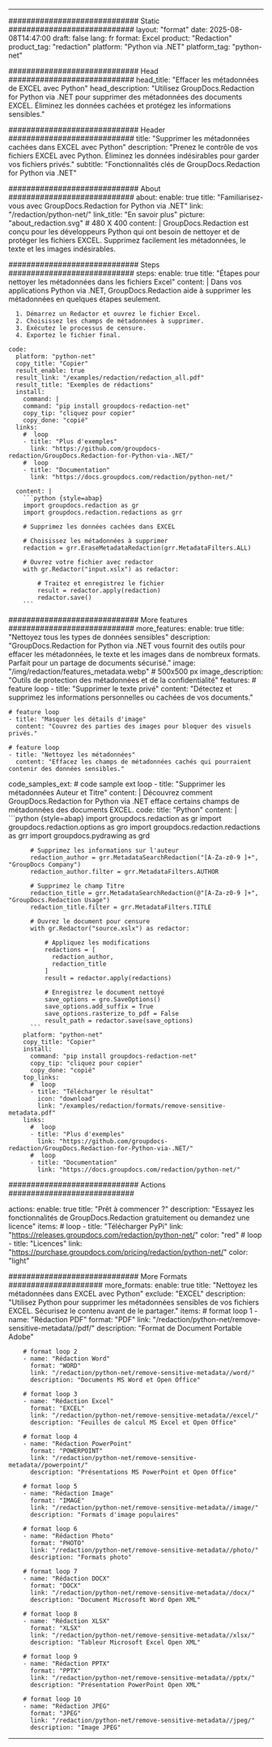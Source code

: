 
---
############################# Static ############################
layout: "format"
date:  2025-08-08T14:47:00
draft: false
lang: fr
format: Excel
product: "Redaction"
product_tag: "redaction"
platform: "Python via .NET"
platform_tag: "python-net"

############################# Head ############################
head_title: "Effacer les métadonnées de EXCEL avec Python"
head_description: "Utilisez GroupDocs.Redaction for Python via .NET pour supprimer des métadonnées des documents EXCEL. Éliminez les données cachées et protégez les informations sensibles."

############################# Header ############################
title: "Supprimer les métadonnées cachées dans EXCEL avec Python" 
description: "Prenez le contrôle de vos fichiers EXCEL avec Python. Éliminez les données indésirables pour garder vos fichiers privés."
subtitle: "Fonctionnalités clés de GroupDocs.Redaction for Python via .NET" 

############################# About ############################
about:
    enable: true
    title: "Familiarisez-vous avec GroupDocs.Redaction for Python via .NET"
    link: "/redaction/python-net/"
    link_title: "En savoir plus"
    picture: "about_redaction.svg" # 480 X 400
    content: |
       GroupDocs.Redaction est conçu pour les développeurs Python qui ont besoin de nettoyer et de protéger les fichiers EXCEL. Supprimez facilement les métadonnées, le texte et les images indésirables.

############################# Steps ############################
steps:
    enable: true
    title: "Étapes pour nettoyer les métadonnées dans les fichiers Excel"
    content: |
      Dans vos applications Python via .NET, GroupDocs.Redaction aide à supprimer les métadonnées en quelques étapes seulement.
      
      1. Démarrez un Redactor et ouvrez le fichier Excel.
      2. Choisissez les champs de métadonnées à supprimer.
      3. Exécutez le processus de censure.
      4. Exportez le fichier final.
   
    code:
      platform: "python-net"
      copy_title: "Copier"
      result_enable: true
      result_link: "/examples/redaction/redaction_all.pdf"
      result_title: "Exemples de rédactions"
      install:
        command: |
        command: "pip install groupdocs-redaction-net"
        copy_tip: "cliquez pour copier"
        copy_done: "copié"
      links:
        #  loop
        - title: "Plus d'exemples"
          link: "https://github.com/groupdocs-redaction/GroupDocs.Redaction-for-Python-via-.NET/"
        #  loop
        - title: "Documentation"
          link: "https://docs.groupdocs.com/redaction/python-net/"
          
      content: |
        ```python {style=abap}
        import groupdocs.redaction as gr
        import groupdocs.redaction.redactions as grr

        # Supprimez les données cachées dans EXCEL

        # Choisissez les métadonnées à supprimer
        redaction = grr.EraseMetadataRedaction(grr.MetadataFilters.ALL)

        # Ouvrez votre fichier avec redactor
        with gr.Redactor("input.xslx") as redactor:

            # Traitez et enregistrez le fichier
            result = redactor.apply(redaction)
            redactor.save()
        ```            


############################# More features ############################
more_features:
  enable: true
  title: "Nettoyez tous les types de données sensibles"
  description: "GroupDocs.Redaction for Python via .NET vous fournit des outils pour effacer les métadonnées, le texte et les images dans de nombreux formats. Parfait pour un partage de documents sécurisé."
  image: "/img/redaction/features_metadata.webp" # 500x500 px
  image_description: "Outils de protection des métadonnées et de la confidentialité"
  features:
    # feature loop
    - title: "Supprimer le texte privé"
      content: "Détectez et supprimez les informations personnelles ou cachées de vos documents."

    # feature loop
    - title: "Masquer les détails d'image"
      content: "Couvrez des parties des images pour bloquer des visuels privés."

    # feature loop
    - title: "Nettoyez les métadonnées"
      content: "Effacez les champs de métadonnées cachés qui pourraient contenir des données sensibles."
      
  code_samples_ext:
    # code sample ext loop
    - title: "Supprimer les métadonnées Auteur et Titre"
      content: |
        Découvrez comment GroupDocs.Redaction for Python via .NET efface certains champs de métadonnées des documents EXCEL.
      code:
        title: "Python"
        content: |
          ```python {style=abap}
          import groupdocs.redaction as gr
          import groupdocs.redaction.options as gro
          import groupdocs.redaction.redactions as grr
          import groupdocs.pydrawing as grd

          # Supprimez les informations sur l'auteur
          redaction_author = grr.MetadataSearchRedaction("[A-Za-z0-9 ]+", "GroupDocs Company")
          redaction_author.filter = grr.MetadataFilters.AUTHOR

          # Supprimez le champ Titre
          redaction_title = grr.MetadataSearchRedaction(@"[A-Za-z0-9 ]+", "GroupDocs.Redaction Usage")
          redaction_title.filter = grr.MetadataFilters.TITLE

          # Ouvrez le document pour censure
          with gr.Redactor("source.xslx") as redactor:

              # Appliquez les modifications
              redactions = [
                redaction_author,
                redaction_title
              ]
              result = redactor.apply(redactions)

              # Enregistrez le document nettoyé
              save_options = gro.SaveOptions()
              save_options.add_suffix = True
              save_options.rasterize_to_pdf = False
              result_path = redactor.save(save_options)
          ```
        platform: "python-net"
        copy_title: "Copier"
        install:
          command: "pip install groupdocs-redaction-net"
          copy_tip: "cliquez pour copier"
          copy_done: "copié"
        top_links:
          #  loop
          - title: "Télécharger le résultat"
            icon: "download"
            link: "/examples/redaction/formats/remove-sensitive-metadata.pdf"
        links:
          #  loop
          - title: "Plus d'exemples"
            link: "https://github.com/groupdocs-redaction/GroupDocs.Redaction-for-Python-via-.NET/"
          #  loop
          - title: "Documentation"
            link: "https://docs.groupdocs.com/redaction/python-net/"


############################# Actions ############################

actions:
  enable: true
  title: "Prêt à commencer ?"
  description: "Essayez les fonctionnalités de GroupDocs.Redaction gratuitement ou demandez une licence"
  items:
    #  loop
    - title: "Télécharger PyPi"
      link: "https://releases.groupdocs.com/redaction/python-net/"
      color: "red"
        #  loop
    - title: "Licences"
      link: "https://purchase.groupdocs.com/pricing/redaction/python-net/"
      color: "light"


############################# More Formats #####################
more_formats:
    enable: true
    title: "Nettoyez les métadonnées dans EXCEL avec Python"
    exclude: "EXCEL"
    description: "Utilisez Python pour supprimer les métadonnées sensibles de vos fichiers EXCEL. Sécurisez le contenu avant de le partager."
    items: 
        # format loop 1
        - name: "Rédaction PDF"
          format: "PDF"
          link: "/redaction/python-net/remove-sensitive-metadata//pdf/"
          description: "Format de Document Portable Adobe"

        # format loop 2
        - name: "Rédaction Word"
          format: "WORD"
          link: "/redaction/python-net/remove-sensitive-metadata//word/"
          description: "Documents MS Word et Open Office"
          
        # format loop 3
        - name: "Rédaction Excel"
          format: "EXCEL"
          link: "/redaction/python-net/remove-sensitive-metadata//excel/"
          description: "Feuilles de calcul MS Excel et Open Office"

        # format loop 4
        - name: "Rédaction PowerPoint"
          format: "POWERPOINT"
          link: "/redaction/python-net/remove-sensitive-metadata//powerpoint/"
          description: "Présentations MS PowerPoint et Open Office"

        # format loop 5
        - name: "Rédaction Image"
          format: "IMAGE"
          link: "/redaction/python-net/remove-sensitive-metadata//image/"
          description: "Formats d'image populaires"

        # format loop 6
        - name: "Rédaction Photo"
          format: "PHOTO"
          link: "/redaction/python-net/remove-sensitive-metadata//photo/"
          description: "Formats photo"

        # format loop 7
        - name: "Rédaction DOCX"
          format: "DOCX"
          link: "/redaction/python-net/remove-sensitive-metadata//docx/"
          description: "Document Microsoft Word Open XML"
          
        # format loop 8
        - name: "Rédaction XLSX"
          format: "XLSX"
          link: "/redaction/python-net/remove-sensitive-metadata//xlsx/"
          description: "Tableur Microsoft Excel Open XML"
          
        # format loop 9
        - name: "Rédaction PPTX"
          format: "PPTX"
          link: "/redaction/python-net/remove-sensitive-metadata//pptx/"
          description: "Présentation PowerPoint Open XML"

        # format loop 10
        - name: "Rédaction JPEG"
          format: "JPEG"
          link: "/redaction/python-net/remove-sensitive-metadata//jpeg/"
          description: "Image JPEG"


---